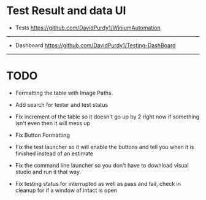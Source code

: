 # Test Result and data UI

- Tests
https://github.com/DavidPurdy1/WiniumAutomation
----------------

- Dashboard 
https://github.com/DavidPurdy1/Testing-DashBoard
----------------

# TODO
- Formatting the table with Image Paths.

- Add search for tester and test status

- Fix increment of the table so it doesn't go up by 2 right now if something isn't even then it will mess up

- Fix Button Formatting

- Fix the test launcher so it will enable the buttons and tell you when it is finished instead of an estimate

- Fix the command line launcher so you don't have to download visual studio and run it that way. 

- Fix testing status for interrupted as well as pass and fail, check in cleanup for if a window of intact is open
